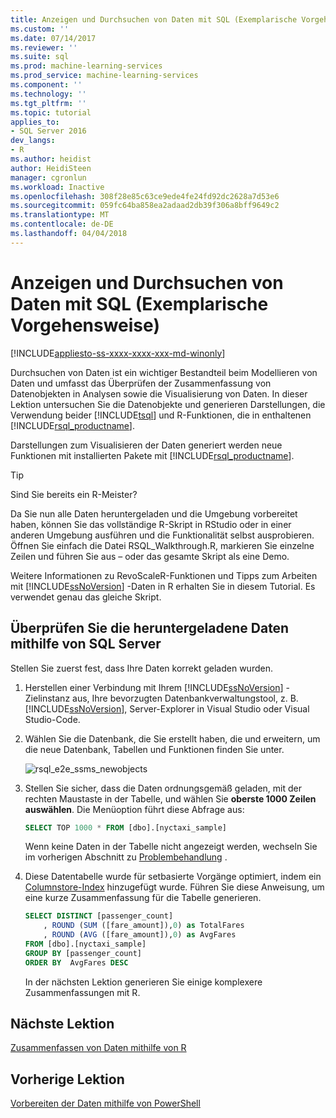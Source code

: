 ```yaml
---
title: Anzeigen und Durchsuchen von Daten mit SQL (Exemplarische Vorgehensweise) | Microsoft Docs
ms.custom: ''
ms.date: 07/14/2017
ms.reviewer: ''
ms.suite: sql
ms.prod: machine-learning-services
ms.prod_service: machine-learning-services
ms.component: ''
ms.technology: ''
ms.tgt_pltfrm: ''
ms.topic: tutorial
applies_to:
- SQL Server 2016
dev_langs:
- R
ms.author: heidist
author: HeidiSteen
manager: cgronlun
ms.workload: Inactive
ms.openlocfilehash: 308f28e85c63ce9ede4fe24fd92dc2628a7d53e6
ms.sourcegitcommit: 059fc64ba858ea2adaad2db39f306a8bff9649c2
ms.translationtype: MT
ms.contentlocale: de-DE
ms.lasthandoff: 04/04/2018
---
```

# <a name="view-and-explore-the-data-using-sql-walkthrough"></a>Anzeigen und Durchsuchen von Daten mit SQL (Exemplarische Vorgehensweise)
[!INCLUDE[appliesto-ss-xxxx-xxxx-xxx-md-winonly](../../includes/appliesto-ss-xxxx-xxxx-xxx-md-winonly.md)]

Durchsuchen von Daten ist ein wichtiger Bestandteil beim Modellieren von Daten und umfasst das Überprüfen der Zusammenfassung von Datenobjekten in Analysen sowie die Visualisierung von Daten. In dieser Lektion untersuchen Sie die Datenobjekte und generieren Darstellungen, die Verwendung beider [!INCLUDE[tsql](../../includes/tsql-md.md)] und R-Funktionen, die in enthaltenen [!INCLUDE[rsql_productname](../../includes/rsql-productname-md.md)].

Darstellungen zum Visualisieren der Daten generiert werden neue Funktionen mit installierten Pakete mit [!INCLUDE[rsql_productname](../../includes/rsql-productname-md.md)].

> [!TIP]
> Sind Sie bereits ein R-Meister?
>   
> Da Sie nun alle Daten heruntergeladen und die Umgebung vorbereitet haben, können Sie das vollständige R-Skript in RStudio oder in einer anderen Umgebung ausführen und die Funktionalität selbst ausprobieren. Öffnen Sie einfach die Datei RSQL_Walkthrough.R, markieren Sie einzelne Zeilen und führen Sie aus – oder das gesamte Skript als eine Demo.
>   
> Weitere Informationen zu RevoScaleR-Funktionen und Tipps zum Arbeiten mit [!INCLUDE[ssNoVersion](../../includes/ssnoversion-md.md)] -Daten in R erhalten Sie in diesem Tutorial. Es verwendet genau das gleiche Skript.

## <a name="verify-downloaded-data-using-sql-server"></a>Überprüfen Sie die heruntergeladene Daten mithilfe von SQL Server

Stellen Sie zuerst fest, dass Ihre Daten korrekt geladen wurden.

1. Herstellen einer Verbindung mit Ihrem [!INCLUDE[ssNoVersion](../../includes/ssnoversion-md.md)] -Zielinstanz aus, Ihre bevorzugten Datenbankverwaltungstool, z. B. [!INCLUDE[ssNoVersion](../../includes/ssnoversion-md.md)], Server-Explorer in Visual Studio oder Visual Studio-Code.

2. Wählen Sie die Datenbank, die Sie erstellt haben, die und erweitern, um die neue Datenbank, Tabellen und Funktionen finden Sie unter.
  
    ![rsql_e2e_ssms_newobjects](media/rsql-e2e-ssms-newobjects.PNG)
  
3.  Stellen Sie sicher, dass die Daten ordnungsgemäß geladen, mit der rechten Maustaste in der Tabelle, und wählen Sie **oberste 1000 Zeilen auswählen**. Die Menüoption führt diese Abfrage aus:

    ```SQL
    SELECT TOP 1000 * FROM [dbo].[nyctaxi_sample]
    ```
    Wenn keine Daten in der Tabelle nicht angezeigt werden, wechseln Sie im vorherigen Abschnitt zu [Problembehandlung](walkthrough-prepare-the-data.md) .

4. Diese Datentabelle wurde für setbasierte Vorgänge optimiert, indem ein [Columnstore-Index](../../relational-databases/indexes/columnstore-indexes-overview.md) hinzugefügt wurde. Führen Sie diese Anweisung, um eine kurze Zusammenfassung für die Tabelle generieren.

    ```SQL
    SELECT DISTINCT [passenger_count]
        , ROUND (SUM ([fare_amount]),0) as TotalFares
        , ROUND (AVG ([fare_amount]),0) as AvgFares
    FROM [dbo].[nyctaxi_sample]
    GROUP BY [passenger_count]
    ORDER BY  AvgFares DESC
    ````
    In der nächsten Lektion generieren Sie einige komplexere Zusammenfassungen mit R.

## <a name="next-lesson"></a>Nächste Lektion

[Zusammenfassen von Daten mithilfe von R](walkthrough-view-and-summarize-data-using-r.md)

## <a name="previous-lesson"></a>Vorherige Lektion

[Vorbereiten der Daten mithilfe von PowerShell](walkthrough-prepare-the-data.md)
